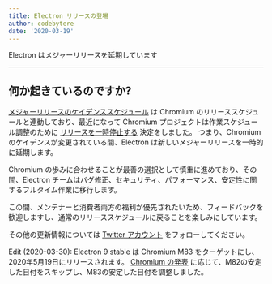```yaml
---
title: Electron リリースの登場
author: codebytere
date: '2020-03-19'
---
```


Electron はメジャーリリースを延期しています

---

## 何か起きているのですか?

[メジャーリリースのケイデンススケジュール](https://www.electronjs.org/blog/12-week-cadence) は Chromium のリリーススケジュールと連動しており、最近になって Chromium プロジェクトは作業スケジュール調整のために [リリースを一時停止する](https://blog.chromium.org/2020/03/upcoming-chrome-releases.html) 決定をしました。 つまり、Chromium のケイデンスが変更されている間、Electron は新しいメジャーリリースを一時的に延期します。

Chromium の歩みに合わせることが最善の選択として慎重に進めており、その間、Electron チームはバグ修正、セキュリティ、パフォーマンス、安定性に関するフルタイム作業に移行します。

この間、メンテナーと消費者両方の福利が優先されたいため、フィードバックを歓迎しますし、通常のリリーススケジュールに戻ることを楽しみにしています。

その他の更新情報については [Twitter アカウント](https://twitter.com/electronjs) をフォローしてください。

Edit (2020-03-30): Electron 9 stable は Chromium M83 をターゲットにし、2020年5月19日にリリースされます。 [Chromium の発表](https://chromereleases.googleblog.com/2020/03/chrome-and-chrome-os-release-updates.html) に応じて、M82の安定した日付をスキップし、M83の安定した日付を調整しました。
